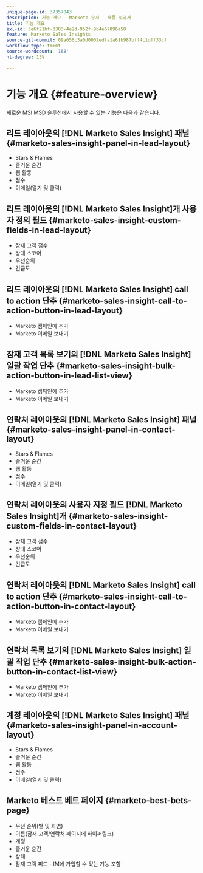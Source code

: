 ```yaml
---
unique-page-id: 37357043
description: 기능 개요 - Marketo 문서 - 제품 설명서
title: 기능 개요
exl-id: 3e6f21bf-3383-4e2d-952f-9b4e67896a58
feature: Marketo Sales Insights
source-git-commit: 09a656c3a0d0002edfa1a61b987bff4c1dff33cf
workflow-type: tm+mt
source-wordcount: '168'
ht-degree: 13%

---
```


# 기능 개요 {#feature-overview}

새로운 MSI MSD 솔루션에서 사용할 수 있는 기능은 다음과 같습니다.

## 리드 레이아웃의 [!DNL Marketo Sales Insight] 패널  {#marketo-sales-insight-panel-in-lead-layout}

* Stars &amp; Flames
* 즐거운 순간
* 웹 활동
* 점수
* 이메일(열기 및 클릭)

## 리드 레이아웃의 [!DNL Marketo Sales Insight]개 사용자 정의 필드  {#marketo-sales-insight-custom-fields-in-lead-layout}

* 잠재 고객 점수
* 상대 스코어
* 우선순위
* 긴급도

## 리드 레이아웃의 [!DNL Marketo Sales Insight] call to action 단추  {#marketo-sales-insight-call-to-action-button-in-lead-layout}

* Marketo 캠페인에 추가
* Marketo 이메일 보내기

## 잠재 고객 목록 보기의 [!DNL Marketo Sales Insight] 일괄 작업 단추  {#marketo-sales-insight-bulk-action-button-in-lead-list-view}

* Marketo 캠페인에 추가
* Marketo 이메일 보내기

## 연락처 레이아웃의 [!DNL Marketo Sales Insight] 패널  {#marketo-sales-insight-panel-in-contact-layout}

* Stars &amp; Flames
* 즐거운 순간
* 웹 활동
* 점수
* 이메일(열기 및 클릭)

## 연락처 레이아웃의 사용자 지정 필드 [!DNL Marketo Sales Insight]개  {#marketo-sales-insight-custom-fields-in-contact-layout}

* 잠재 고객 점수
* 상대 스코어
* 우선순위
* 긴급도

## 연락처 레이아웃의 [!DNL Marketo Sales Insight] call to action 단추  {#marketo-sales-insight-call-to-action-button-in-contact-layout}

* Marketo 캠페인에 추가
* Marketo 이메일 보내기

## 연락처 목록 보기의 [!DNL Marketo Sales Insight] 일괄 작업 단추  {#marketo-sales-insight-bulk-action-button-in-contact-list-view}

* Marketo 캠페인에 추가
* Marketo 이메일 보내기

## 계정 레이아웃의 [!DNL Marketo Sales Insight] 패널 {#marketo-sales-insight-panel-in-account-layout}

* Stars &amp; Flames
* 즐거운 순간
* 웹 활동
* 점수
* 이메일(열기 및 클릭)

## Marketo 베스트 베트 페이지 {#marketo-best-bets-page}

* 우선 순위(별 및 화염)
* 이름(잠재 고객/연락처 페이지에 하이퍼링크)
* 계정
* 즐거운 순간
* 상태
* 잠재 고객 피드 - IM에 가입할 수 있는 기능 포함
